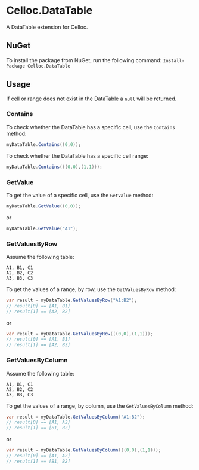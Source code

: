 # Celloc.DataTable
A DataTable extension for Celloc.

## NuGet
To install the package from NuGet, run the following command:
`Install-Package Celloc.DataTable`

## Usage
If cell or range does not exist in the DataTable a `null` will be returned.

### Contains
To check whether the DataTable has a specific cell, use the `Contains` method:

```C#
myDataTable.Contains((0,0));
```

To check whether the DataTable has a specific cell range:
```C#
myDataTable.Contains(((0,0),(1,1)));
```

### GetValue
To get the value of a specific cell, use the `GetValue` method:
```C#
myDataTable.GetValue((0,0));
```
or
```C#
myDataTable.GetValue("A1");
```

### GetValuesByRow
Assume the following table:
```
A1, B1, C1
A2, B2, C2
A3, B3, C3
```
To get the values of a range, by row, use the `GetValuesByRow` method:
```C#
var result = myDataTable.GetValuesByRow("A1:B2");
// result[0] == [A1, B1]
// result[1] == [A2, B2]
```
or
```C#
var result = myDataTable.GetValuesByRow(((0,0),(1,1)));
// result[0] == [A1, B1]
// result[1] == [A2, B2]

```
### GetValuesByColumn
Assume the following table:
```
A1, B1, C1
A2, B2, C2
A3, B3, C3
```
To get the values of a range, by column, use the `GetValuesByColumn` method:
```C#
var result = myDataTable.GetValuesByColumn("A1:B2");
// result[0] == [A1, A2]
// result[1] == [B1, B2]
```
or
```C#
var result = myDataTable.GetValuesByColumn(((0,0),(1,1)));
// result[0] == [A1, A2]
// result[1] == [B1, B2]
```
